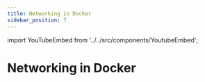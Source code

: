 ```yaml
---
title: Networking in Docker
sidebar_position: 7
---
```


import YouTubeEmbed from '../../src/components/YoutubeEmbed';

# Networking in Docker

<YouTubeEmbed videoId="xjkipOwRF6E" />
